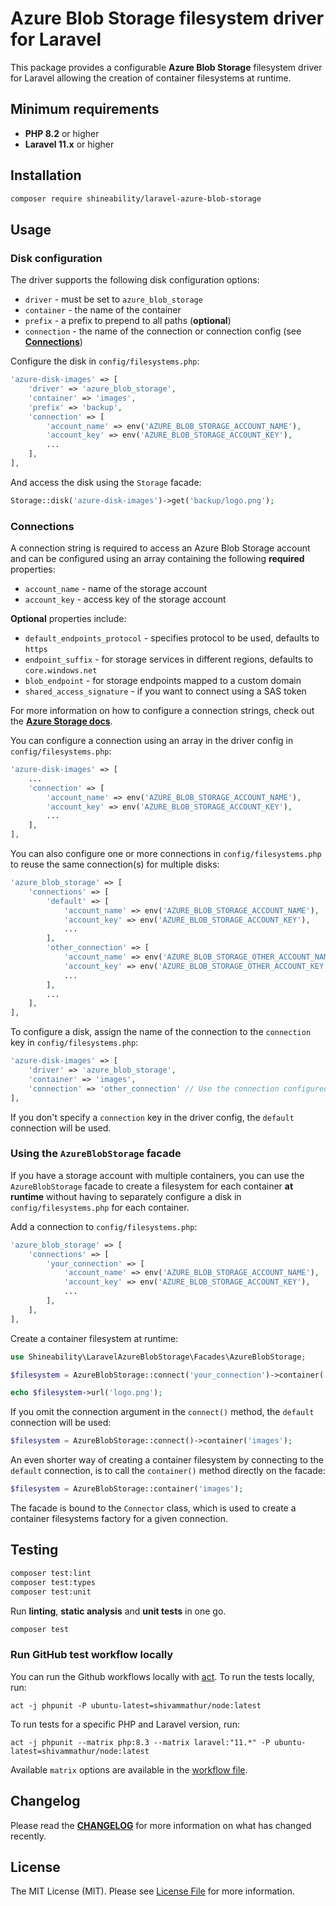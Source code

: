 # Azure Blob Storage filesystem driver for Laravel

This package provides a configurable **Azure Blob Storage** filesystem driver for Laravel allowing the creation of container filesystems at runtime.

## Minimum requirements

- **PHP 8.2** or higher
- **Laravel 11.x** or higher

## Installation

```bash
composer require shineability/laravel-azure-blob-storage
```

## Usage

### Disk configuration

The driver supports the following disk configuration options:

- `driver` - must be set to `azure_blob_storage`
- `container` - the name of the container
- `prefix` - a prefix to prepend to all paths (**optional**)
- `connection` - the name of the connection or connection config (see [**Connections**](#connections))

Configure the disk in `config/filesystems.php`:

```php
'azure-disk-images' => [
    'driver' => 'azure_blob_storage',
    'container' => 'images',
    'prefix' => 'backup',
    'connection' => [
        'account_name' => env('AZURE_BLOB_STORAGE_ACCOUNT_NAME'),
        'account_key' => env('AZURE_BLOB_STORAGE_ACCOUNT_KEY'),
        ...
    ],
],
```

And access the disk using the `Storage` facade:

```php
Storage::disk('azure-disk-images')->get('backup/logo.png');
```

### Connections

A connection string is required to access an Azure Blob Storage account and can be configured
using an array containing the following **required** properties:

- `account_name` - name of the storage account
- `account_key` - access key of the storage account

**Optional** properties include:

- `default_endpoints_protocol` - specifies protocol to be used, defaults to `https`
- `endpoint_suffix` - for storage services in different regions, defaults to `core.windows.net`
- `blob_endpoint` - for storage endpoints mapped to a custom domain
- `shared_access_signature` - if you want to connect using a SAS token

For more information on how to configure a connection strings, check out the
[**Azure Storage docs**](https://docs.microsoft.com/en-us/azure/storage/common/storage-configure-connection-string).

You can configure a connection using an array in the driver config in `config/filesystems.php`:

```php
'azure-disk-images' => [
    ...
    'connection' => [
        'account_name' => env('AZURE_BLOB_STORAGE_ACCOUNT_NAME'),
        'account_key' => env('AZURE_BLOB_STORAGE_ACCOUNT_KEY'),
        ...
    ],
],
```

You can also configure one or more connections in `config/filesystems.php` to reuse the same connection(s) for multiple disks:

```php
'azure_blob_storage' => [
    'connections' => [
        'default' => [
            'account_name' => env('AZURE_BLOB_STORAGE_ACCOUNT_NAME'),
            'account_key' => env('AZURE_BLOB_STORAGE_ACCOUNT_KEY'),
            ...
        ],
        'other_connection' => [
            'account_name' => env('AZURE_BLOB_STORAGE_OTHER_ACCOUNT_NAME'),
            'account_key' => env('AZURE_BLOB_STORAGE_OTHER_ACCOUNT_KEY'),
            ...
        ],
        ...
    ],
],
```

To configure a disk, assign the name of the connection to the `connection` key in `config/filesystems.php`:

```php
'azure-disk-images' => [
    'driver' => 'azure_blob_storage',
    'container' => 'images',
    'connection' => 'other_connection' // Use the connection configured in `config/filesystems.php` instead of an array
],
```

If you don't specify a `connection` key in the driver config, the `default` connection will be used.

### Using the `AzureBlobStorage` facade

If you have a storage account with multiple containers, you can use the `AzureBlobStorage` facade to create a filesystem
for each container **at runtime** without having to separately configure a disk in `config/filesystems.php` for each container.

Add a connection to `config/filesystems.php`:

```php
'azure_blob_storage' => [
    'connections' => [
        'your_connection' => [
            'account_name' => env('AZURE_BLOB_STORAGE_ACCOUNT_NAME'),
            'account_key' => env('AZURE_BLOB_STORAGE_ACCOUNT_KEY'),
            ...
        ],
    ],
],
```

Create a container filesystem at runtime:

```php
use Shineability\LaravelAzureBlobStorage\Facades\AzureBlobStorage;

$filesystem = AzureBlobStorage::connect('your_connection')->container('images');

echo $filesystem->url('logo.png'); 
```

If you omit the connection argument in the `connect()` method, the `default` connection will be used:

```php
$filesystem = AzureBlobStorage::connect()->container('images');
```

An even shorter way of creating a container filesystem by connecting to the `default` connection,
is to call the `container()` method directly on the facade:

```php  
$filesystem = AzureBlobStorage::container('images');
```

The facade is bound to the `Connector` class, which is used to create a container filesystems factory for a given connection.

## Testing

```bash
composer test:lint
composer test:types
composer test:unit
```

Run **linting**, **static analysis** and **unit tests** in one go.

```bash
composer test
```

### Run GitHub test workflow locally

You can run the Github workflows locally with [act](https://github.com/nektos/act). To run the tests locally, run:

```
act -j phpunit -P ubuntu-latest=shivammathur/node:latest
```

To run tests for a specific PHP and Laravel version, run:

```
act -j phpunit --matrix php:8.3 --matrix laravel:"11.*" -P ubuntu-latest=shivammathur/node:latest
```

Available `matrix` options are available in the [workflow file](.github/workflows/tests.yml).

## Changelog

Please read the [**CHANGELOG**](CHANGELOG.md) for more information on what has changed recently.

## License

The MIT License (MIT). Please see [License File](LICENSE.md) for more information.
